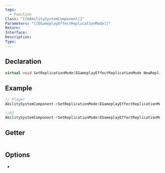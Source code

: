 ```yaml
---
tags:
  - Function
Class: "[[UAbilitySystemComponent]]"
Parameters: "[[EGameplayEffectReplicationMode]]"
Return: 
Interface: 
Description: 
Type:
---
```


## Declaration

```cpp
virtual void SetReplicationMode(EGameplayEffectReplicationMode NewReplicationMode)
```

## Example

```cpp
// Player 
AbilitySystemComponent->SetReplicationMode(EGameplayEffectReplicationMode::Mixed);

//AI
AbilitySystemComponent->SetReplicationMode(EGameplayEffectReplicationMode::Minimal);
```

## Getter

```cpp
```

## Options
- 